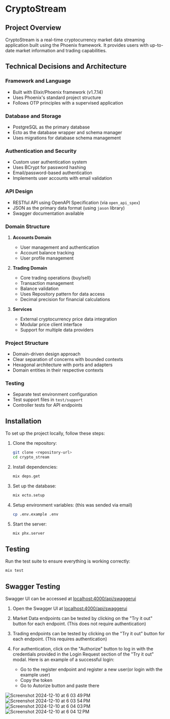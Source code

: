 # CryptoStream

## Project Overview

CryptoStream is a real-time cryptocurrency market data streaming application built using the Phoenix framework. It provides users with up-to-date market information and trading capabilities.

## Technical Decisions and Architecture

### Framework and Language
- Built with Elixir/Phoenix framework (v1.7.14)
- Uses Phoenix's standard project structure
- Follows OTP principles with a supervised application

### Database and Storage
- PostgreSQL as the primary database
- Ecto as the database wrapper and schema manager
- Uses migrations for database schema management

### Authentication and Security
- Custom user authentication system
- Uses BCrypt for password hashing
- Email/password-based authentication
- Implements user accounts with email validation

### API Design
- RESTful API using OpenAPI Specification (via `open_api_spex`)
- JSON as the primary data format (using `jason` library)
- Swagger documentation available

### Domain Structure
1. **Accounts Domain**
   - User management and authentication
   - Account balance tracking
   - User profile management

2. **Trading Domain**
   - Core trading operations (buy/sell)
   - Transaction management
   - Balance validation
   - Uses Repository pattern for data access
   - Decimal precision for financial calculations

3. **Services**
   - External cryptocurrency price data integration
   - Modular price client interface
   - Support for multiple data providers

### Project Structure
- Domain-driven design approach
- Clear separation of concerns with bounded contexts
- Hexagonal architecture with ports and adapters
- Domain entities in their respective contexts

### Testing
- Separate test environment configuration
- Test support files in `test/support`
- Controller tests for API endpoints

## Installation

To set up the project locally, follow these steps:

1. Clone the repository:
   ```bash
   git clone <repository-url>
   cd crypto_stream
   ```

2. Install dependencies:
   ```bash
   mix deps.get
   ```

3. Set up the database:
   ```bash
   mix ecto.setup
   ```

4. Setup environment variables: (this was sended via email)
   ```bash
   cp .env.example .env
   ``` 

5. Start the server:
   ```bash
   mix phx.server
   ```

## Testing

Run the test suite to ensure everything is working correctly:

```bash
mix test
```

## Swagger Testing

Swagger UI can be accessed at [localhost:4000/api/swaggerui](http://localhost:4000/api/swaggerui)

1. Open the Swagger UI at [localhost:4000/api/swaggerui](http://localhost:4000/api/swaggerui)

2. Market Data endpoints can be tested by clicking on the "Try it out" button for each endpoint. (This does not require authentication)

3. Trading endpoints can be tested by clicking on the "Try it out" button for each endpoint. (This requires authentication)

4. For authentication, click on the "Authorize" button to log in with the credentials provided in the Login Request section of the "Try it out" modal. Here is an example of a successful login:
   - Go to the register endpoint and register a new user(or login with the example user)
   - Copy the token
   - Go to Autorize button and paste there

![Screenshot 2024-12-10 at 6 03 49 PM](https://github.com/user-attachments/assets/23607d38-0c67-4afb-9356-6dda703078a1)
![Screenshot 2024-12-10 at 6 03 54 PM](https://github.com/user-attachments/assets/e1bcdb2f-b31d-49db-83d8-20a065bac16a)
![Screenshot 2024-12-10 at 6 04 03 PM](https://github.com/user-attachments/assets/e0c395b7-f895-413b-8823-4ca096271f10)
![Screenshot 2024-12-10 at 6 04 12 PM](https://github.com/user-attachments/assets/e6f70273-2a6f-4cf5-b738-bb69d9218c6a)

